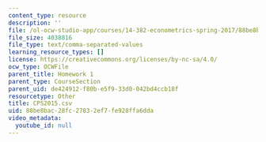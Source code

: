 ```yaml
---
content_type: resource
description: ''
file: /ol-ocw-studio-app/courses/14-382-econometrics-spring-2017/88be8bac28fc27832ef7fe928ffa6dda_CPS2015.csv
file_size: 4038816
file_type: text/comma-separated-values
learning_resource_types: []
license: https://creativecommons.org/licenses/by-nc-sa/4.0/
ocw_type: OCWFile
parent_title: Homework 1
parent_type: CourseSection
parent_uid: de424912-f80b-e5f9-33d0-042bd4ccb18f
resourcetype: Other
title: CPS2015.csv
uid: 88be8bac-28fc-2783-2ef7-fe928ffa6dda
video_metadata:
  youtube_id: null
---
```

